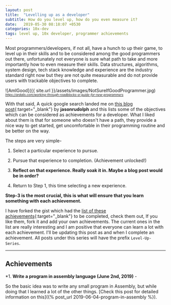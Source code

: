 ```yaml
---
layout: post
title:  "Levelling up as a developer"
subtitle: How do you level up, how do you even measure it?
date:   2019-05-30 08:18:07 +0530
categories: 10x-dev
tags: level up, 10x developer, programmer achievements
---
```

Most programmers/developers, if not all, have a hunch to up their game, to level up in their skills and to be considered among the good programmers out there, unfortunately not everyone is sure what path to take and more importantly how to even measure their skills. Data structures, algorithms, system design, tech stack knowledge and experience are the industry standard right now but they are not quite measurable and do not provide users with trackable objectives to complete.

![AmIGood]({{ site.url }}/assets/images/NotSureIfGoodProgrammer.jpg)
*<sub><sup>https://ardalis.com/working-through-roadblocks-a-guide-for-new-programmers</sup></sub>*

With that said, A quick google search landed me on [this blog post](https://jasonrudolph.com/blog/2011/08/09/programming-achievements-how-to-level-up-as-a-developer/){:target="_blank"} by **jasonrudolph** and this lists some of the objectives which can be considered as achievements for a developer. What I liked about them is that for someone who doesn't have a path, they provide a nice way to get started, get uncomfortable in their programming routine and be better on the way.

The steps are very simple-

1. Select a particular experience to pursue.

2. Pursue that experience to completion. (Achievement unlocked!)

3. **Reflect on that experience. Really soak it in. Maybe a blog post would be in order?**

4. Return to Step 1, this time selecting a new experience.

**Step-3 is the most crucial, this is what will ensure that you learn something with each achievement.**

I have forked the gist which had the [list of these achievements](https://gist.github.com/SaurabhGoyal/5f911bbef0dd5f11aaf7e8a5f7be1399){:target="_blank"} to be completed, check them out, If you like them, fork it and add your own achievements. The current ones in the list are really interesting and I am positive that everyone can learn a lot with each achievement. I'll be updating this post as and when I complete an achievement. All posts under this series will have the prefix `Level-Up-Series`.

----

Achievements
---
*1. **Write a program in assembly language (June 2nd, 2019)** -

So the basic idea was to write any small program in Assembly, but while doing that I learned a lot of the other things. [Check this post for detailed information on this]({% post_url 2019-06-04-program-in-assembly %}).
